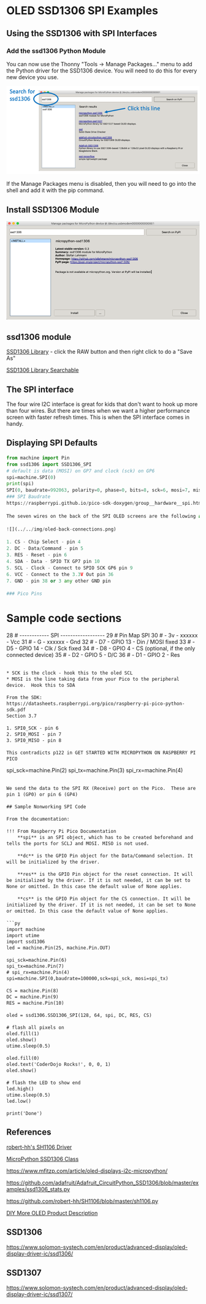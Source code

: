 # OLED SSD1306 SPI Examples

## Using the SSD1306 with SPI Interfaces

### Add the ssd1306 Python Module

You can now use the Thonny "Tools -> Manage Packages..." menu to add the Python driver for the SSD1306 device.  You will need to do this for every new device you use.  

![](../../img/thonny-add-ssd1306.png)

If the Manage Packages menu is disabled, then you will need to go into the shell and add it with the pip command.


## Install SSD1306 Module

![](../../img/install-ssd1306.png)

## ssd1306 module

[SSD1306 Library](https://github.com/micropython/micropython/blob/master/drivers/display/ssd1306.py) - click the RAW button and then right click to do a "Save As"

[SSD1306 Library Searchable](https://github.com/stlehmann/micropython-ssd1306/blob/master/ssd1306.py)

## The SPI interface
The four wire I2C interface is great for kids that don't want to hook up more than four wires.  But there are times when we want a higher performance screen with faster refresh times.  This is when the SPI interface comes in handy.

## Displaying SPI Defaults

```py
from machine import Pin
from ssd1306 import SSD1306_SPI
# default is data (MOSI) on GP7 and clock (sck) on GP6
spi=machine.SPI(0)
print(spi)
SPI(0, baudrate=992063, polarity=0, phase=0, bits=8, sck=6, mosi=7, miso=4)
### SPI Baudrate
https://raspberrypi.github.io/pico-sdk-doxygen/group__hardware__spi.html#ga37f4c04ce4165ac8c129226336a0b66c

The seven wires on the back of the SPI OLED screens are the following as read from the top to bottom looking at the back of the display:

![](../../img/oled-back-connections.png)

1. CS - Chip Select - pin 4
2. DC - Data/Command - pin 5
3. RES - Reset - pin 6
4. SDA - Data - SPIO TX GP7 pin 10
5. SCL - Clock - Connect to SPIO SCK GP6 pin 9
6. VCC - Connect to the 3.3V Out pin 36
7. GND - pin 38 or 3 any other GND pin

### Pico Pins

```
# Sample code sections
 28 # ------------ SPI ------------------
 29 # Pin Map SPI
 30 # - 3v - xxxxxx - Vcc
 31 # - G - xxxxxx - Gnd
 32 # - D7 - GPIO 13 - Din / MOSI fixed
 33 # - D5 - GPIO 14 - Clk / Sck fixed
 34 # - D8 - GPIO 4 - CS (optional, if the only connected device)
 35 # - D2 - GPIO 5 - D/C
 36 # - D1 - GPIO 2 - Res
```

* SCK is the clock - hook this to the oled SCL
* MOSI is the line taking data from your Pico to the peripheral device.  Hook this to SDA

From the SDK:
https://datasheets.raspberrypi.org/pico/raspberry-pi-pico-python-sdk.pdf
Section 3.7

1. SPI0_SCK - pin 6
2. SPI0_MOSI - pin 7
3. SPI0_MISO - pin 8

This contradicts p122 in GET STARTED WITH MICROPYTHON ON RASPBERRY PI PICO

```
spi_sck=machine.Pin(2)
spi_tx=machine.Pin(3)
spi_rx=machine.Pin(4)
```

We send the data to the SPI RX (Receive) port on the Pico.  These are pin 1 (GP0) or pin 6 (GP4)

## Sample Nonworking SPI Code

From the documentation:

!!! From Raspberry Pi Pico Documentation
    **spi** is an SPI object, which has to be created beforehand and tells the ports for SCLJ and MOSI. MISO is not used.

    **dc** is the GPIO Pin object for the Data/Command selection. It will be initialized by the driver.

    **res** is the GPIO Pin object for the reset connection. It will be initialized by the driver. If it is not needed, it can be set to None or omitted. In this case the default value of None applies.

    **cs** is the GPIO Pin object for the CS connection. It will be initialized by the driver. If it is not needed, it can be set to None or omitted. In this case the default value of None applies.

```py
import machine
import utime
import ssd1306
led = machine.Pin(25, machine.Pin.OUT)

spi_sck=machine.Pin(6)
spi_tx=machine.Pin(7)
# spi_rx=machine.Pin(4)
spi=machine.SPI(0,baudrate=100000,sck=spi_sck, mosi=spi_tx)

CS = machine.Pin(8)
DC = machine.Pin(9)
RES = machine.Pin(10)

oled = ssd1306.SSD1306_SPI(128, 64, spi, DC, RES, CS)

# flash all pixels on
oled.fill(1)
oled.show()
utime.sleep(0.5)

oled.fill(0)
oled.text('CoderDojo Rocks!', 0, 0, 1)
oled.show()

# flash the LED to show end
led.high()
utime.sleep(0.5)
led.low()

print('Done')
```

## References

[robert-hh's SH1106 Driver](https://github.com/robert-hh/SH1106)

[MicroPython SSD1306 Class](https://github.com/stlehmann/micropython-ssd1306/blob/master/ssd1306.py)

https://www.mfitzp.com/article/oled-displays-i2c-micropython/

https://github.com/adafruit/Adafruit_CircuitPython_SSD1306/blob/master/examples/ssd1306_stats.py

https://github.com/robert-hh/SH1106/blob/master/sh1106.py

[DIY More OLED Product Description](https://www.diymore.cc/collections/all-about-arduino/products/2-42-inch-12864-oled-display-module-iic-i2c-spi-serial-for-arduino-c51-stm32-green-white-blue-yellow?variant=17060396597306)

## SSD1306
https://www.solomon-systech.com/en/product/advanced-display/oled-display-driver-ic/ssd1306/

## SSD1307
https://www.solomon-systech.com/en/product/advanced-display/oled-display-driver-ic/ssd1307/